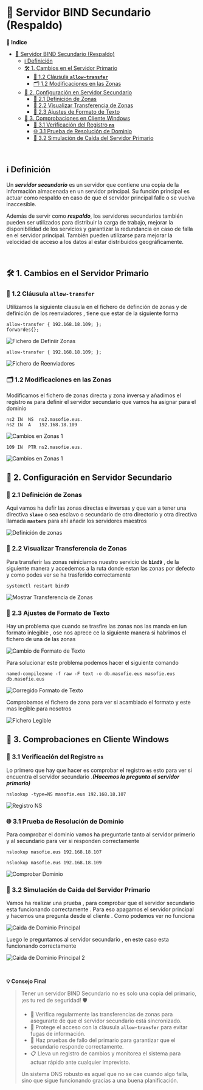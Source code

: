 # 🧱 Servidor BIND Secundario (Respaldo)

**📑 Indice** 

- [🧱 Servidor BIND Secundario (Respaldo)](#-servidor-bind-secundario-respaldo)
  - [ℹ️ Definición](#ℹ️-definición)
  - [🛠️ 1. Cambios en el Servidor Primario](#️-1-cambios-en-el-servidor-primario)
    - [🔐 1.2 Cláusula **`allow-transfer`**](#-12-cláusula-allow-transfer)
    - [🗂️ 1.2 Modificaciones en las Zonas](#️-12-modificaciones-en-las-zonas)
  - [🧩 2. Configuración en Servidor Secundario](#-2-configuración-en-servidor-secundario)
    - [📍 2.1 Definición de Zonas](#-21-definición-de-zonas)
    - [🔄 2.2 Visualizar Transferencia de Zonas](#-22-visualizar-transferencia-de-zonas)
    - [📝 2.3  Ajustes de Formato de Texto](#-23--ajustes-de-formato-de-texto)
  - [🧪 3. Comprobaciones en Cliente Windows](#-3-comprobaciones-en-cliente-windows)
    - [📛 3.1 Verificación del Registro **`ns`**](#-31-verificación-del-registro-ns)
    - [🌐 3.1 Prueba de Resolución de Dominio](#-31-prueba-de-resolución-de-dominio)
    - [🚨 3.2 Simulación de Caída del Servidor Primario](#-32-simulación-de-caída-del-servidor-primario)

<br>

## ℹ️ Definición 

Un ***servidor secundario*** es un servidor que contiene una copia de la información almacenada en un servidor principal. Su función principal es actuar como respaldo en caso de que el servidor principal falle o se vuelva inaccesible. 

Además de servir como ***respaldo***, los servidores secundarios también pueden ser utilizados para distribuir la carga de trabajo, mejorar la disponibilidad de los servicios y garantizar la redundancia en caso de falla en el servidor principal. También pueden utilizarse para mejorar la velocidad de acceso a los datos al estar distribuidos geográficamente.

<br>

## 🛠️ 1. Cambios en el Servidor Primario

### 🔐 1.2 Cláusula **`allow-transfer`** 

Utilizamos la siguiente clausula en el fichero de definción de zonas y de definición de los reenviadores , tiene que estar de la siguiente forma 

~~~
allow-transfer { 192.168.18.109; };
forwardes{};
~~~

![Fichero de Definiir Zonas](./img/bind9_secundario/1_primario_allow_transfer.png)

~~~
allow-transfer { 192.168.18.109; };
~~~

![Fichero de Reenviadores](./img/bind9_secundario/2_primario_reenviaores.png)


###  🗂️ 1.2 Modificaciones en las Zonas

Modificamos el fichero de zonas directa y zona inversa y añadimos el registro **`ns`** para definir el servidor secundario que vamos ha asignar para el dominio 

~~~
ns2 IN  NS  ns2.masofie.eus.
ns2 IN  A   192.168.18.109
~~~

![Cambios en Zonas 1](./img/bind9_secundario/3_primario_definicion_zona_directa.png)

~~~
109 IN  PTR ns2.masofie.eus.
~~~

![Cambios en Zonas 1](./img/bind9_secundario/4_primario_definicion_zona_invenso.png)


## 🧩 2. Configuración en Servidor Secundario

### 📍 2.1 Definición de Zonas 

Aqui vamos ha defir las zonas directas e inversas y que van a tener una directiva **`slave`** o sea esclavo o secundario de otro directorio y otra directiva llamada **`masters`** para ahí añadir los servidores maestros 

![Definición de zonas](./img/bind9_secundario/5_secundario_definicion_zonas.png)


### 🔄 2.2 Visualizar Transferencia de Zonas

Para transferir las zonas reiniciamos nuestro servicio de **`bind9`** , de la siguiente manera y accedemos a la ruta donde estan las zonas por defecto y como podes ver se ha trasferido correctamente 

~~~
systemctl restart bind9
~~~

![Mostrar Transferencia de Zonas](./img/bind9_secundario/6_secundario_transferencia_zonas1.png)

### 📝 2.3  Ajustes de Formato de Texto

Hay un problema que cuando se trasfire las zonas nos las manda en iun formato inlegible , ose nos aprece ce la siguiente manera si habrimos el fichero de una de las zonas 

![Cambio de Formato de Texto](./img/bind9_secundario/7_secundario_texto_ilegible.png)

Para solucionar este problema podemos hacer el siguiente comando

~~~
named-compilezone -f raw -F text -o db.masofie.eus masofie.eus db.masofie.eus
~~~


![Corregido Formato de Texto](./img/bind9_secundario/8_secundario_texto_ilegible_arreglado.png)


Comprobamos el fichero de zona para ver si acambiado el formato y este mas legible para nosotros 

![Fichero Legible](./img/bind9_secundario/9_secundario_texto_ilegible_bien.png)


## 🧪 3. Comprobaciones en Cliente Windows

### 📛 3.1 Verificación del Registro **`ns`**

Lo primero que hay que hacer es comprobar el registro **`ns`** esto para ver si encuentra el servidor secundario .***(Hacemos la pregunta al servidor primario)***

~~~
nslookup -type=NS masofie.eus 192.168.18.107
~~~


![Registro NS](./img/bind9_secundario/10_w10_registro_ns.png)



### 🌐 3.1 Prueba de Resolución de Dominio

Para comprobar el dominio vamos ha preguntarle tanto al servidor primerio y al secundario para ver si responden correctamente

~~~
nslookup masofie.eus 192.168.18.107
~~~
~~~
nslookup masofie.eus 192.168.18.109
~~~

![Comprobar Dominio](./img/bind9_secundario/11_w10_mostrar_dominio.png)


### 🚨 3.2 Simulación de Caída del Servidor Primario

Vamos ha realizar una prueba , para comprobar que el servidor secundario esta funcionando correctamente . Para eso apagamos el servidor principal y hacemos una pregunta desde el cliente .
Como podemos ver no funciona 

![Caida de Dominio Principal](./img/bind9_secundario/12_w10_priemario_apagado.png)


Luego le preguntamos al servidor secundario , en este caso esta funcionando correctamente 

![Caida de Dominio Principal 2](./img/bind9_secundario/13_w10_priemario_apagado2.png)

<br>

**💡 Consejo Final**

> Tener un servidor BIND Secundario no es solo una copia del primario, ¡es tu red de seguridad! 🛡️
> - 🔁 Verifica regularmente las transferencias de zonas para asegurarte de que el servidor secundario está sincronizado.
> - 🔐 Protege el acceso con la cláusula **`allow-transfer`** para evitar fugas de información.
> - 🧪 Haz pruebas de fallo del primario para garantizar que el secundario responde correctamente.
> - 📋 Lleva un registro de cambios y monitorea el sistema para actuar rápido ante cualquier imprevisto.
> 
> Un sistema DNS robusto es aquel que no se cae cuando algo falla, sino que sigue funcionando gracias a una buena planificación.